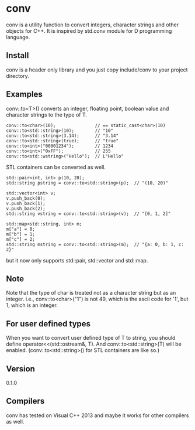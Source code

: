 # conv

conv is a utility function to convert integers, character strings and other objects for C++.
It is inspired by std.conv module for D programming language.

## Install

conv is a header only library and you just copy include/conv to your project directory.

## Examples

conv::to&lt;T&gt;() converts an integer, floating point, boolean value
and character strings to the type of T.

    conv::to<char>(10);               // == static_cast<char>(10)
    conv::to<std::string>(10);        // "10"
    conv::to<std::string>(3.14);      // "3.14"
    conv::to<std::string>(true);      // "true"
    conv::to<int>("00001234");        // 1234
    conv::to<int>("0xFF");            // 255
    conv::to<std::wstring>("Hello");  // L"Hello"

STL containers can be converted as well.

    std::pair<int, int> p(10, 20);
    std::string pstring = conv::to<std::string>(p);  // "(10, 20)"

    std::vector<int> v;
    v.push_back(0);
    v.push_back(1);
    v.push_back(2);
    std::string vstring = conv::to<std::string>(v);  // "[0, 1, 2]"

    std::map<std::string, int> m;
    m["a"] = 0;
    m["b"] = 1;
    m["c"] = 2;
    std::string mstring = conv::to<std::string>(m);  // "{a: 0, b: 1, c: 2}"

but it now only supports std::pair, std::vector and std::map.

## Note

Note that the type of char is treated not as a character string but as an integer.
i.e., conv::to&lt;char&gt;("1") is not 49, which is the ascii code for '1', but 1, which is an integer.

## For user defined types

When you want to convert user defined type of T to string, you should define operator&lt;&lt;(std::ostream&, T).
And conv::to&lt;std::string&gt;(T) will be enabled.
(conv::to&lt;std::string&gt;() for STL containers are like so.)

## Version

0.1.0

## Compilers

conv has tested on Visual C++ 2013 and maybe it works for other compilers as well.
